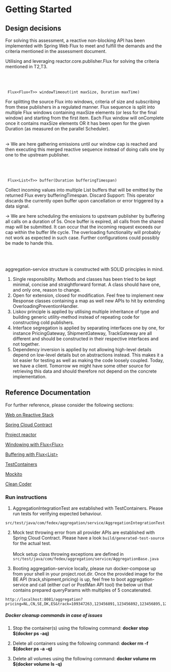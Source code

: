 # Getting Started

## Design decisions
For solving this assessment, a reactive non-blocking API has been implemented with Spring Web Flux to meet and fulfill the demands and the criteria mentioned
in the assessment document.

Utilising and leveraging reactor.core.publisher.Flux for solving the criteria mentioned in T2,T3.
<br/>
<br/><br/>
<br/>
```
 Flux<Flux<T>> windowTimeout(int maxSize, Duration maxTime)
```

For splitting the source Flux into windows, criteria of size and subscribing from these publishers in a regulated manner.
Flux sequence is split into multiple Flux windows containing maxSize elements (or less for the final window) and starting
from the first item. Each Flux window will onComplete once it contains maxSize elements OR it has been open for the given Duration (as measured on the parallel Scheduler).<br/>
  <br/>

-> We are here gathering emissions until our window cap is reached and then executing this merged reactive sequence instead of doing calls one by one to the upstream publisher.
<br/>
<br/>
<br/>
<br/>

```
 Flux<List<T>> buffer(Duration bufferingTimespan) 
```

Collect incoming values into multiple List buffers that will be emitted by the returned Flux every bufferingTimespan.
Discard Support: This operator discards the currently open buffer upon cancellation or error triggered by a data signal.

-> We are here scheduling the emissions to upstream publisher by buffering all calls on a duration of 5s. Once buffer is expired, all calls from the shared map will be submitted. It can occur 
that the incoming request exceeds our cap within the buffer life cycle. The overloading functionality will probably not work as expected in such case. Further configurations could possibly be made to hande this.
<br/>
<br/>
<br/>
<br/>

aggregation-service structure is constructed with SOLID principles in mind.
1. Single responsibility. Methods and classes has been tried to be kept minimal, concise and straightforward format. A class should have one, and only one, reason to change.
2. Open for extension, closed for modification. Feel free to implement new Response classes containing a map as well new APIs to hit by extending OverloadingPreventionHandler.
3. Liskov principle is applied by utilising multiple inheritance of type and building generic utility-method instead of repeating code for constructing cold publishers.
4. Interface segregation is applied by separating interfaces one by one, for instance PricingGateway, ShipmentGateway, TrackGateway are all different and should be constructed in their respective interfaces and not together.
5. Dependency inversion is applied by not allowing high-level details depend on low-level details but on abstractions instead. This makes it a lot easier for testing as well as making the code loosely coupled. 
Today, we have a client. Tomorrow we might have some other source for retrieving this data and should therefore not depend on the concrete implementation.


## Reference Documentation
For further reference, please consider the following sections:

[Web on Reactive Stack](https://docs.spring.io/spring-framework/docs/current/reference/html/web-reactive.html)

[Spring Cloud Contract](https://cloud.spring.io/spring-cloud-contract/reference/html/)

[Project reactor](https://projectreactor.io/docs/core/release/reference/)

[Windowing with Flux<Flux<T>>](https://projectreactor.io/docs/core/release/reference/#_windowing_with_fluxfluxt)

[Buffering with Flux<List<T>>](https://projectreactor.io/docs/core/release/reference/#_buffering_with_fluxlistt)

[TestContainers](https://www.testcontainers.org/)

[Mockito](https://site.mockito.org/)

[Clean Coder](https://blog.cleancoder.com/uncle-bob/2020/10/18/Solid-Relevance.html)


### Run instructions

1. AggregationIntegrationTest are established with TestContainers. Please run tests for verifying expected behaviour.
```
src/test/java/com/fedex/aggregation/service/AggregationIntegrationTest.java 
```

2. Mock test throwing error from all provider APIs are established with Spring Cloud Contract. Please have a look
``` build/generated-test-source ``` for the actual test. <br/>
   <br/>
Mock setup class throwing exceptions are defined in 
``` src/test/java/com/fedex/aggregation/service/AggregationBase.java ```

3. Booting aggregation-service locally, please run docker-compose up from your shell in your project.root.dir. Once the provided image for the BE API (track,shipment,pricing) is up,
feel free to boot aggregation-service and call (either curl or PostMan API tool) the below uri that contains prepared queryParams with multiples of 5 concatenated.
```
http://localhost:8081/aggregation?pricing=NL,CN,SE,DK,ES&track=109347263,123456891,123456892,123456895,123456894&shipments=109347263,123456891,123456892,123456895,123456894
```

##### Docker cleanup commands in case of issues

1. Stop the container(s) using the following command:
   **docker stop $(docker ps -aq)**

2. Delete all containers using the following command:
   **docker rm -f $(docker ps -a -q)**

3. Delete all volumes using the following command:
   **docker volume rm $(docker volume ls -q)**
